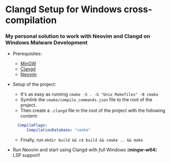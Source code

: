 # Clangd Setup for Windows cross-compilation
### My personal solution to work with Neovim and Clangd on Windows Malware Development

* Prerequisites:
    - [MinGW](https://www.mingw-w64.org/)
    - [Clangd](https://clangd.llvm.org/)
    - [Neovim](https://neovim.io/)

* Setup of the project:
    - It's as easy as running `cmake -S . -G "Unix Makefiles" -B cmake`
    - Symlink the `cmake/compile_commands.json` file to the root of the project.
    - Then create a `.clangd` file in the root of the project with the following content:
    ```yaml
      CompileFlags:
          CompilationDatabase: "cmake"
    ```
    - Finally, run `mkdir build && cd build && cmake .. && make`

* Run Neovim and start using Clangd with *full* Windows (**mingw-w64**) LSP support!
